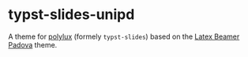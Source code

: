# typst-slides-unipd

A theme for [polylux](https://github.com/andreasKroepelin/polylux) (formely `typst-slides`) based on the [Latex Beamer Padova](https://www.math.unipd.it/~burattin/other/tema-latex-beamer-padova/) theme.
